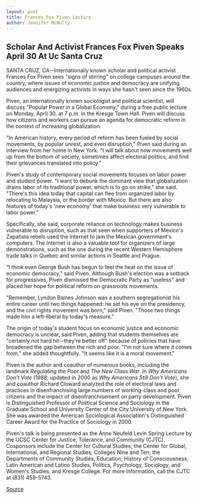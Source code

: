 ```yaml
---
layout: post
title: Frances Fox Piven Lecture
author: Jennifer McNulty
---
```


## Scholar And Activist Frances Fox Piven Speaks April 30 At Uc Santa Cruz

SANTA CRUZ, CA--Internationally known scholar and political activist Frances Fox Piven sees "signs of stirring" on college campuses around the country, where issues of economic justice and democracy are unifying audiences and energizing activists in ways she hasn't seen since the 1960s.

Piven, an internationally known sociologist and political scientist, will discuss "Popular Power in a Global Economy," during a free public lecture on Monday, April 30, at 7 p.m. in the Kresge Town Hall. Piven will discuss how citizens and workers can pursue an agenda for democratic reform in the context of increasing globalization.

"In American history, every period of reform has been fueled by social movements, by popular unrest, and even disruption," Piven said during an interview from her home in New York. "I will talk about how movements well up from the bottom of society, sometimes affect electoral politics, and find their grievances translated into policy."

Piven's study of contemporary social movements focuses on labor power and student power. "I want to debunk the dominant view that globalization drains labor of its traditional power, which is to go on strike," she said. "There's this idea today that capital can flee from organized labor by relocating to Malaysia, or the border with Mexico. But there are also features of today's 'new economy' that make business very vulnerable to labor power."

Specifically, she said, corporate reliance on technology makes business vulnerable to disruption, such as that seen when supporters of Mexico's Zapatista rebels used the Internet to jam the Mexican government's computers. The Internet is also a valuable tool for organizers of large demonstrations, such as the one during the recent Western Hemisphere trade talks in Quebec and similar actions in Seattle and Prague.

"I think even George Bush has begun to feel the heat on the issue of economic democracy," said Piven. Although Bush's election was a setback for progressives, Piven dismissed the Democratic Party as "useless" and placed her hope for political reform on grassroots movements.

"Remember, Lyndon Baines Johnson was a southern segregationist his entire career until two things happened: he set his eye on the presidency, and the civil rights movement was born," said Piven. "Those two things made him a left-liberal by today's measure."

The origin of today's student focus on economic justice and economic democracy is unclear, said Piven, adding that students themselves are "certainly not hard hit--they're better off" because of policies that have broadened the gap between the rich and poor. "I'm not sure where it comes from," she added thoughtfully. "It seems like it is a moral movement."

Piven is the author and coauthor of numerous books, including the landmark _Regulating the Poor_ and _The New Class War_. In _Why Americans Don't Vote_ (1988; updated in 2000 as _Why Americans Still Don't Vote_), she and coauthor Richard Cloward analyzed the role of electoral laws and practices in disenfranchising large numbers of working-class and poor citizens and the impact of disenfranchisement on party development. Piven is Distinguished Professor of Political Science and Sociology in the Graduate School and University Center of the City University of New York. She was awarded the American Sociological Association's Distinguished Career Award for the Practice of Sociology in 2000.

Piven's talk is being presented as the Anne Neufeld Levin Spring Lecture by the UCSC Center for Justice, Tolerance, and Community (CJTC). Cosponsors include the Center for Cultural Studies; the Center for Global, International, and Regional Studies; Colleges Nine and Ten; the Departments of Community Studies, Education, History of Consciousness, Latin American and Latino Studies, Politics, Psychology, Sociology, and Women's Studies; and Kresge College. For more information, call the CJTC at (831) 459-5743.

[Source](http://www1.ucsc.edu/news_events/press_releases/01-02/piven.html "Permalink to UCSC Press Release: Frances Fox Piven Lecture")